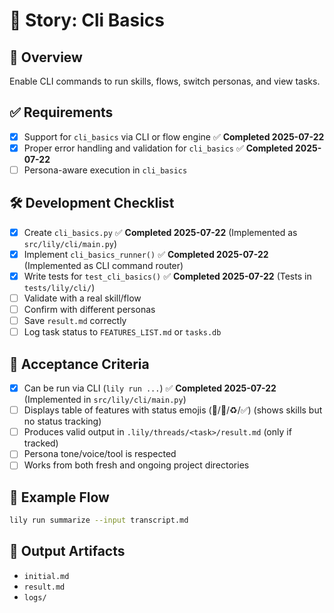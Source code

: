 # 📘 Story: Cli Basics

## 🧭 Overview
Enable CLI commands to run skills, flows, switch personas, and view tasks.

## ✅ Requirements
- [x] Support for `cli_basics` via CLI or flow engine ✅ **Completed 2025-07-22**
- [x] Proper error handling and validation for `cli_basics` ✅ **Completed 2025-07-22**
- [ ] Persona-aware execution in `cli_basics`

## 🛠 Development Checklist
- [x] Create `cli_basics.py` ✅ **Completed 2025-07-22** (Implemented as `src/lily/cli/main.py`)
- [x] Implement `cli_basics_runner()` ✅ **Completed 2025-07-22** (Implemented as CLI command router)
- [x] Write tests for `test_cli_basics()` ✅ **Completed 2025-07-22** (Tests in `tests/lily/cli/`)
- [ ] Validate with a real skill/flow
- [ ] Confirm with different personas
- [ ] Save `result.md` correctly
- [ ] Log task status to `FEATURES_LIST.md` or `tasks.db`

## 🧪 Acceptance Criteria
- [x] Can be run via CLI (`lily run ...`) ✅ **Completed 2025-07-22** (Implemented in `src/lily/cli/main.py`)
- [ ] Displays table of features with status emojis (📝/🔄/♻️/✅) (shows skills but no status tracking)
- [ ] Produces valid output in `.lily/threads/<task>/result.md` (only if tracked)
- [ ] Persona tone/voice/tool is respected
- [ ] Works from both fresh and ongoing project directories

## 🧵 Example Flow
```bash
lily run summarize --input transcript.md
```

## 📁 Output Artifacts
- `initial.md`
- `result.md`
- `logs/`
